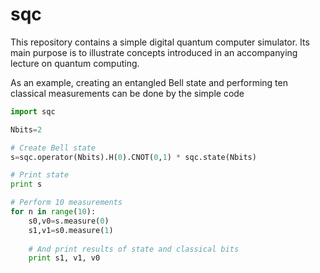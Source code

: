 # sqc
This repository contains a simple digital quantum computer
simulator.  Its main purpose is to illustrate concepts
introduced in an accompanying lecture on quantum computing.

As an example, creating an entangled Bell state and
performing ten classical measurements can be done
by the simple code

```python
import sqc

Nbits=2

# Create Bell state
s=sqc.operator(Nbits).H(0).CNOT(0,1) * sqc.state(Nbits)

# Print state
print s

# Perform 10 measurements
for n in range(10):
    s0,v0=s.measure(0)
    s1,v1=s0.measure(1)
    
    # And print results of state and classical bits
    print s1, v1, v0

```

